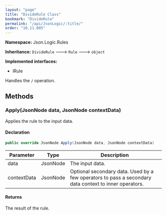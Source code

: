 ```yaml
---
layout: "page"
title: "DivideRule Class"
bookmark: "DivideRule"
permalink: "/api/JsonLogic/:title/"
order: "10.11.005"
---
```

**Namespace:** Json.Logic.Rules

**Inheritance:**
`DivideRule`
 🡒 
`Rule`
 🡒 
`object`

**Implemented interfaces:**

- IRule

Handles the `/` operation.

## Methods

### Apply(JsonNode data, JsonNode contextData)

Applies the rule to the input data.

#### Declaration

```c#
public override JsonNode Apply(JsonNode data, JsonNode contextData)
```

| Parameter | Type | Description |
|---|---|---|
| data | JsonNode | The input data. |
| contextData | JsonNode | Optional secondary data.  Used by a few operators to pass a secondary     data context to inner operators. |


#### Returns

The result of the rule.

